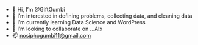 - 👋 Hi, I’m @GiftGumbi
- 👀 I’m interested in defining problems, collecting data, and cleaning data 
- 🌱 I’m currently learning Data Science and WordPress
- 💞️ I’m looking to collaborate on ...Alx 
- 📫 nosiphogumbi11@gmail.com


<!---
GiftGumbi/GiftGumbi is a ✨ special ✨ repository because its `README.md` (this file) appears on your GitHub profile.
You can click the Preview link to take a look at your changes.
--->
<!---
I want to own my company someday to help live and transform people's images.--->

